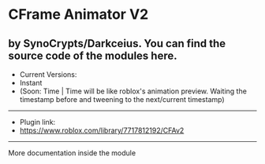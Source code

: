 # CFrame Animator V2
by SynoCrypts/Darkceius.
You can find the source code of the modules here.
----------------------------
- Current Versions:
- Instant
- (Soon: Time | Time will be like roblox's animation preview. Waiting the timestamp before and tweening to the next/current timestamp)

------------

- Plugin link:
- https://www.roblox.com/library/7717812192/CFAv2

------------
More documentation inside the module


